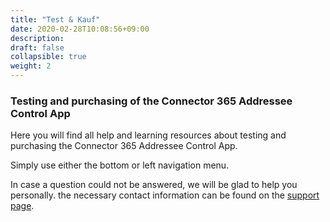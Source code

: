 ```yaml
---
title: "Test & Kauf"
date: 2020-02-28T10:08:56+09:00
description: 
draft: false
collapsible: true
weight: 2
---
```

### Testing and purchasing of the Connector 365 Addressee Control App

Here you will find all help and learning resources about testing and purchasing the Connector 365 Addressee Control App.

Simply use either the bottom or left navigation menu.

In case a question could not be answered, we will be glad to help you personally. the necessary contact information can be found on the [support page](en-us/apps/help-and-support/).